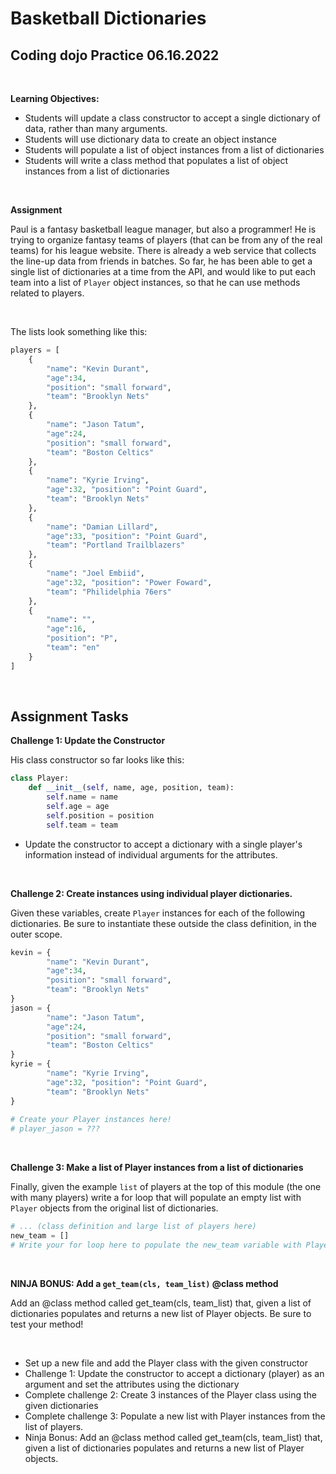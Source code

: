 # Basketball Dictionaries

## Coding dojo Practice 06.16.2022

<br/>

**Learning Objectives:**

* Students will update a class constructor to accept a single dictionary of data, rather than many arguments.
* Students will use dictionary data to create an object instance
* Students will populate a list of object instances from a list of dictionaries
* Students will write a class method that populates a list of object instances from a list of dictionaries

<br/>

**Assignment**

Paul is a fantasy basketball league manager, but also a programmer! He is trying to organize fantasy teams of players (that can be from any of the real teams) for his league website. There is already a web service that collects the line-up data from friends in batches.
So far, he has been able to get a single list of dictionaries at a time from the API, and would like to put each team into a list of ```Player``` object instances, so that he can use methods related to players.

<br/>

The lists look something like this:

```py
players = [
    {
    	"name": "Kevin Durant", 
    	"age":34, 
    	"position": "small forward", 
    	"team": "Brooklyn Nets"
    },
    {
    	"name": "Jason Tatum", 
    	"age":24, 
    	"position": "small forward", 
    	"team": "Boston Celtics"
    },
    {
    	"name": "Kyrie Irving", 
    	"age":32, "position": "Point Guard", 
    	"team": "Brooklyn Nets"
    },
    {
    	"name": "Damian Lillard", 
    	"age":33, "position": "Point Guard", 
    	"team": "Portland Trailblazers"
    },
    {
    	"name": "Joel Embiid", 
    	"age":32, "position": "Power Foward", 
    	"team": "Philidelphia 76ers"
    },
    {
    	"name": "", 
    	"age":16, 
    	"position": "P", 
    	"team": "en"
    }
]
```

<br/>

## Assignment Tasks

**Challenge 1: Update the Constructor**

His class constructor so far looks like this:

```py
class Player:
    def __init__(self, name, age, position, team):
        self.name = name
        self.age = age
        self.position = position
        self.team = team
```
* Update the constructor to accept a dictionary with a single player's information instead of individual arguments for the attributes.

<br/>

**Challenge 2: Create instances using individual player dictionaries.**

Given these variables, create ```Player``` instances for each of the following dictionaries. Be sure to instantiate these outside the class definition, in the outer scope.

```py
kevin = {
    	"name": "Kevin Durant", 
    	"age":34, 
    	"position": "small forward", 
    	"team": "Brooklyn Nets"
}
jason = {
    	"name": "Jason Tatum", 
    	"age":24, 
    	"position": "small forward", 
    	"team": "Boston Celtics"
}
kyrie = {
    	"name": "Kyrie Irving", 
    	"age":32, "position": "Point Guard", 
    	"team": "Brooklyn Nets"
}
    
# Create your Player instances here!
# player_jason = ???
```

<br/>

**Challenge 3: Make a list of Player instances from a list of dictionaries**

Finally, given the example ```list``` of players at the top of this module (the one with many players) write a for loop that will populate an empty list with ```Player``` objects from the original list of dictionaries.

```py
# ... (class definition and large list of players here)
new_team = []
# Write your for loop here to populate the new_team variable with Player objects.
```

<br/>

**NINJA BONUS: Add a ```get_team(cls, team_list)``` @class method**

Add an @class method called get_team(cls, team_list) that, given a list of dictionaries populates and returns a new list of Player objects. Be sure to test your method!

<br/>

* Set up a new file and add the Player class with the given constructor
* Challenge 1: Update the constructor to accept a dictionary (player) as an argument and set the attributes using the dictionary
* Complete challenge 2: Create 3 instances of the Player class using the given dictionaries
* Complete challenge 3: Populate a new list with Player instances from the list of players.
* Ninja Bonus: Add an @class method called get_team(cls, team_list) that, given a list of dictionaries populates and returns a new list of Player objects.

